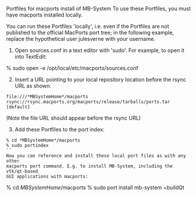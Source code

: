 Portfiles for macports install of MB-System
To use these Portfiles, you must have macports installed locally.

You can run these Portfiles 'locally', i.e. even if the Portfiles are
not published to the official MacPorts port tree; in the following example,
replace the hypothetical user julesverne with your username.

1. Open sources.conf in a text editor with 'sudo'.
For example, to open it into TextEdit:

% sudo open -e /opt/local/etc/macports/sources.conf

2. Insert a URL pointing to your local repository location before the rsync
URL as shown:
```
file:///*MBSystemHome*/macports
rsync://rsync.macports.org/macports/release/tarballs/ports.tar [default]
```
(Note the file URL should appear before the rsync URL)

3. Add these Portfiles to the port index:
```
% cd *MBSystemHome*/macports
% sudo portindex
``
Now you can reference and install these local port files as with any other
macports port command. E.g. to install MB-System, including the vtk/qt-based
GUI applications with macports:

```
% cd *MBSystemHome*/macports
% sudo port install mb-system +buildQt
```
